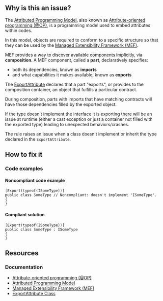 ## Why is this an issue?
 
The [Attributed Programming Model](https://learn.microsoft.com/en-us/dotnet/framework/mef/attributed-programming-model-overview-mef), also known as [Attribute-oriented programming (@OP)](https://en.wikipedia.org/wiki/Attribute-oriented_programming), is a programming model used to embed attributes within codes.
 
In this model, objects are required to conform to a specific structure so that they can be used by the [Managed Extensibility Framework (MEF)](https://learn.microsoft.com/en-us/dotnet/framework/mef/).
 
MEF provides a way to discover available components implicitly, via **composition**. A MEF component, called a **part**, declaratively specifies:
 
- both its dependencies, known as **imports**
- and what capabilities it makes available, known as **exports**

The [ExportAttribute](https://learn.microsoft.com/en-us/dotnet/api/system.composition.exportattribute) declares that a part "exports", or provides to the composition container, an object that fulfills a particular contract.
 
During composition, parts with imports that have matching contracts will have those dependencies filled by the exported object.
 
If the type doesn’t implement the interface it is exporting there will be an issue at runtime (either a cast exception or just a container not filled with the exported type) leading to unexpected behaviors/crashes.
 
The rule raises an issue when a class doesn’t implement or inherit the type declared in the `ExportAttribute`.
 
## How to fix it
 
### Code examples
 
#### Noncompliant code example

    [Export(typeof(ISomeType))]
    public class SomeType // Noncompliant: doesn't implement 'ISomeType'.
    {
    }

#### Compliant solution

    [Export(typeof(ISomeType))]
    public class SomeType : ISomeType
    {
    }

## Resources
 
### Documentation

- [Attribute-oriented programming (@OP)](https://en.wikipedia.org/wiki/Attribute-oriented_programming)
- [Attributed Programming Model](https://learn.microsoft.com/en-us/dotnet/framework/mef/attributed-programming-model-overview-mef)
- [Managed Extensibility Framework (MEF)](https://learn.microsoft.com/en-us/dotnet/framework/mef/)
- [ExportAttribute Class](https://learn.microsoft.com/en-us/dotnet/api/system.composition.exportattribute)
